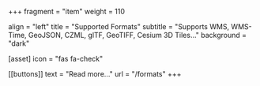 +++
fragment = "item"
weight = 110

align = "left"
title = "Supported Formats"
subtitle = "Supports WMS, WMS-Time, GeoJSON, CZML, glTF, GeoTIFF, Cesium 3D Tiles…"
background = "dark"

[asset]
    icon = "fas fa-check"

[[buttons]]
    text = "Read more..."
    url = "/formats"
+++
